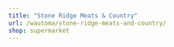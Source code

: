```yaml
---
title: "Stone Ridge Meats & Country"
url: /wautoma/stone-ridge-meats-and-country/
shop: supermarket
---
```

